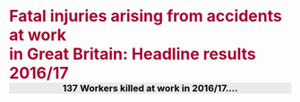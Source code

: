 <html>
<head>
<style>
body {
 color: black;
 margin:0;
 padding;0
 }
 h1{
 color: #a70532;
 margin:0;
 }
 h3{
 color: black;
 background-color: #EAEAEA;
 text-align: center;
 margin:0;
 }
 </style>
 </head>
 <body>
  
 <h1>Fatal injuries arising from accidents at work <br>
   in Great Britain: Headline results 2016/17 </h1>
<h3> 137 Workers  killed at work in 2016/17....</h3>
</body>
</html>

